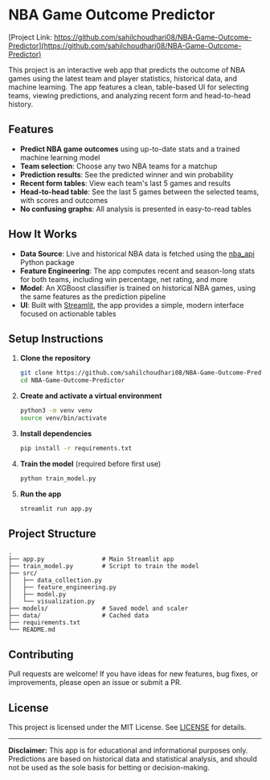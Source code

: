 # NBA Game Outcome Predictor

[Project Link: https://github.com/sahilchoudhari08/NBA-Game-Outcome-Predictor](https://github.com/sahilchoudhari08/NBA-Game-Outcome-Predictor)

This project is an interactive web app that predicts the outcome of NBA games using the latest team and player statistics, historical data, and machine learning. The app features a clean, table-based UI for selecting teams, viewing predictions, and analyzing recent form and head-to-head history.

## Features
- **Predict NBA game outcomes** using up-to-date stats and a trained machine learning model
- **Team selection**: Choose any two NBA teams for a matchup
- **Prediction results**: See the predicted winner and win probability
- **Recent form tables**: View each team's last 5 games and results
- **Head-to-head table**: See the last 5 games between the selected teams, with scores and outcomes
- **No confusing graphs**: All analysis is presented in easy-to-read tables

## How It Works
- **Data Source**: Live and historical NBA data is fetched using the [nba_api](https://github.com/swar/nba_api) Python package
- **Feature Engineering**: The app computes recent and season-long stats for both teams, including win percentage, net rating, and more
- **Model**: An XGBoost classifier is trained on historical NBA games, using the same features as the prediction pipeline
- **UI**: Built with [Streamlit](https://streamlit.io/), the app provides a simple, modern interface focused on actionable tables

## Setup Instructions

1. **Clone the repository**
   ```bash
   git clone https://github.com/sahilchoudhari08/NBA-Game-Outcome-Predictor.git
   cd NBA-Game-Outcome-Predictor
   ```
2. **Create and activate a virtual environment**
   ```bash
   python3 -m venv venv
   source venv/bin/activate
   ```
3. **Install dependencies**
   ```bash
   pip install -r requirements.txt
   ```
4. **Train the model** (required before first use)
   ```bash
   python train_model.py
   ```
5. **Run the app**
   ```bash
   streamlit run app.py
   ```

## Project Structure
```
.
├── app.py                # Main Streamlit app
├── train_model.py        # Script to train the model
├── src/
│   ├── data_collection.py
│   ├── feature_engineering.py
│   ├── model.py
│   └── visualization.py
├── models/               # Saved model and scaler
├── data/                 # Cached data
├── requirements.txt
└── README.md
```

## Contributing
Pull requests are welcome! If you have ideas for new features, bug fixes, or improvements, please open an issue or submit a PR.

## License
This project is licensed under the MIT License. See [LICENSE](LICENSE) for details.

---

**Disclaimer:** This app is for educational and informational purposes only. Predictions are based on historical data and statistical analysis, and should not be used as the sole basis for betting or decision-making. 
